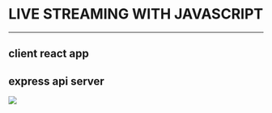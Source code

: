 # LIVE STREAMING WITH JAVASCRIPT
--------------------------------

client react app
-----------------


express api  server
-------------------

[![](https://tokei.rs/b1/github/XAMPPRocky/tokei)](https://github.com/XAMPPRocky/tokei)
